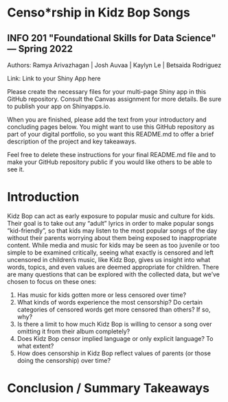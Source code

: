# Censo*rship in Kidz Bop Songs
## INFO 201 "Foundational Skills for Data Science" — Spring 2022

Authors: Ramya Arivazhagan | Josh Auvaa | Kaylyn Le | Betsaida Rodriguez

Link: Link to your Shiny App here

Please create the necessary files for your multi-page Shiny app in this GitHub repository. Consult the Canvas assignment for more details. Be sure to publish your app on Shinyapps.io.

When you are finished, please add the text from your introductory and concluding pages below. You might want to use this GitHub repository as part of your digital portfolio, so you want this README.md to offer a brief description of the project and key takeaways.

Feel free to delete these instructions for your final README.md file and to make your GitHub repository public if you would like others to be able to see it.

# Introduction

Kidz Bop can act as early exposure to popular music and culture for kids. Their goal is to take out any “adult” lyrics in order to make popular songs “kid-friendly”, so that kids may listen to the most popular songs of the day without their parents worrying about them being exposed to inappropriate content. While media and music for kids may be seen as too juvenile or too simple to be examined critically, seeing what exactly is censored and left uncensored in children’s music, like Kidz Bop, gives us insight into what words, topics, and even values are deemed appropriate for children. There are many questions that can be explored with the collected data, but we’ve chosen to focus on these ones:

1. Has music for kids gotten more or less censored over time?
2. What kinds of words experience the most censorship? Do certain categories of censored words get more censored than others? If so, why?
3. Is there a limit to how much Kidz Bop is willing to censor a song over omitting it from their album completely?
4. Does Kidz Bop censor implied language or only explicit language? To what extent?
5. How does censorship in Kidz Bop reflect values of parents (or those doing the censorship) over time?


# Conclusion / Summary Takeaways
